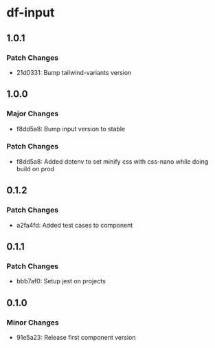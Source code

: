# df-input

## 1.0.1

### Patch Changes

- 21d0331: Bump tailwind-variants version

## 1.0.0

### Major Changes

- f8dd5a8: Bump input version to stable

### Patch Changes

- f8dd5a8: Added dotenv to set minify css with css-nano while doing build on prod

## 0.1.2

### Patch Changes

- a2fa4fd: Added test cases to component

## 0.1.1

### Patch Changes

- bbb7af0: Setup jest on projects

## 0.1.0

### Minor Changes

- 91e5a23: Release first component version

